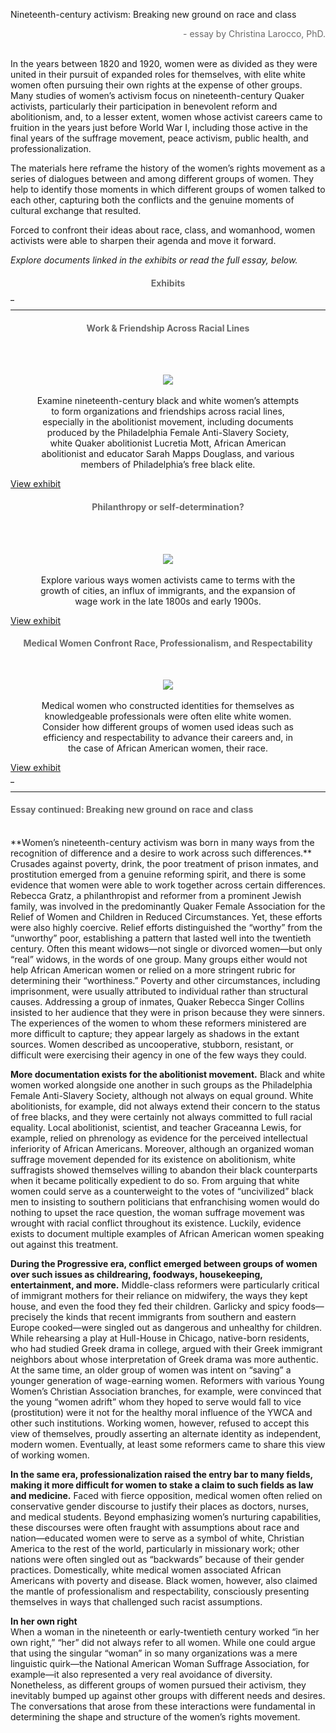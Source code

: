 <p class="lead">Nineteenth-century activism: Breaking new ground on race and class</p>
<p style="text-align:right; color:#696969">- essay by Christina Larocco, PhD.</p>
<br/>
In the years between 1820 and 1920, women were as divided as they were united in their pursuit of expanded roles for themselves, with elite white women often pursuing their own rights at the expense of other groups. Many studies of women’s activism focus on nineteenth-century Quaker activists, particularly their participation in benevolent reform and abolitionism, and, to a lesser extent, women whose activist careers came to fruition in the years just before World War I, including those active in the final years of the suffrage movement, peace activism, public health, and professionalization.

The materials here reframe the history of the women’s rights movement as a series of dialogues between and among different groups of women. They help to identify those moments in which different groups of women talked to each other, capturing both the conflicts and the genuine moments of cultural exchange that resulted.

Forced to confront their ideas about race, class, and womanhood, women activists were able to sharpen their agenda and move it forward.

<i>Explore documents linked in the exhibits or read the full essay, below.</i>

<div style="text-align:center; color:#696969"><h4>Exhibits</h4></div>
<hr style="border-top: 1px solid #CCCCCC; width: 6.0"><hr />
<div class="row">
  <div class="col-md-4">
      <h4 style="text-align:center; color:#696969">Work &amp; Friendship Across Racial Lines</h4>
   <br/><br/>
    <figure class="figure" style="text-align:center">
    <a href="http://pacscl.neomindlabs.com/essays/work_and_friendship_across_racial_lines"><img src="/static_images/mott_swarthmore_crop.jpg"></a>
    <br/><br/>
    <figcaption class="figure-caption text-left">
      Examine nineteenth-century black and white women’s attempts to form organizations and friendships across racial lines, especially in the abolitionist movement, including documents produced by the Philadelphia Female Anti-Slavery Society, white Quaker abolitionist Lucretia Mott, African American abolitionist and educator Sarah Mapps Douglass, and various members of Philadelphia’s free black elite.</figcaption> 
      </figure>
      <a href="http://pacscl.neomindlabs.com/essays/work_and_friendship_across_racial_lines">View exhibit</a>
      <br/>
  </div>
  <div class="col-md-4">
    <h4 style="text-align:center; color:#696969">Philanthropy or self-determination?</h4>
    <br/><br/>
    <figure class="figure" style="text-align:center">
    <a href="http://pacscl.neomindlabs.com/essays/philanthropy_or_self-determination"><img src="/static_images/AMANUZ201504000145Y1017_17_crop.jpg"></a>
    <br/><br/>
    <figcaption class="figure-caption text-left">
      Explore various ways women activists came to terms with the growth of cities, an influx of immigrants, and the expansion of wage work in the late 1800s and early 1900s. </figcaption>
      </figure>
      <a href="http://pacscl.neomindlabs.com/essays/philanthropy_or_self-determination">View exhibit</a>
      <br/>
  </div>
  <div class="col-md-4">
    <h4 style="text-align:center; color:#696969">
     Medical Women Confront Race, Professionalism, and Respectability
    </h4>
    <br/>
    <figure class="figure" style="text-align:center">
    <a href="http://pacscl.neomindlabs.com/essays/medical_women"><img src="/static_images/drexel_longshore_crop.jpg"></a>
    <br/><br/>
    <figcaption class="figure-caption text-left">
      Medical women who constructed identities for themselves as knowledgeable professionals were often elite white women. Consider how different groups of women used ideas such as efficiency and respectability to advance their careers and, in the case of African American women, their race. </figcaption>
      </figure>
      <a href="http://pacscl.neomindlabs.com/essays/medical_women">View exhibit</a>
      <br/>
  </div>
</div>
<hr style="border-top: 1px solid #CCCCCC; width: 6.0"><hr />
<h4 style="color:#696969">Essay continued: Breaking new ground on race and class</h4><br/>
**Women’s nineteenth-century activism was born in many ways from the recognition of difference and a desire to work across such differences.** Crusades against poverty, drink, the poor treatment of prison inmates, and prostitution emerged from a genuine reforming spirit, and there is some evidence that women were able to work together across certain differences. Rebecca Gratz, a philanthropist and reformer from a prominent Jewish family, was involved in the predominantly Quaker Female Association for the Relief of Women and Children in Reduced Circumstances. Yet, these efforts were also highly coercive. Relief efforts distinguished the “worthy” from the “unworthy” poor, establishing a pattern that lasted well into the twentieth century. Often this meant widows—not single or divorced women—but only “real” widows, in the words of one group. Many groups either would not help African American women or relied on a more stringent rubric for determining their “worthiness.” Poverty and other circumstances, including imprisonment, were usually attributed to individual rather than structural causes. Addressing a group of inmates, Quaker Rebecca Singer Collins insisted to her audience that they were in prison because they were sinners. The experiences of the women to whom these reformers ministered are more difficult to capture; they appear largely as shadows in the extant sources. Women described as uncooperative, stubborn, resistant, or difficult were exercising their agency in one of the few ways they could.


**More documentation exists for the abolitionist movement.** Black and white women worked alongside one another in such groups as the Philadelphia Female Anti-Slavery Society, although not always on equal ground. White abolitionists, for example, did not always extend their concern to the status of free blacks, and they were certainly not always committed to full racial equality. Local abolitionist, scientist, and teacher Graceanna Lewis, for example, relied on phrenology as evidence for the perceived intellectual inferiority of African Americans. Moreover, although an organized woman suffrage movement depended for its existence on abolitionism, white suffragists showed themselves willing to abandon their black counterparts when it became politically expedient to do so. From arguing that white women could serve as a counterweight  to the votes of “uncivilized” black men to insisting to southern politicians that enfranchising women would do nothing to upset the race question, the woman suffrage movement was wrought with racial conflict throughout its existence. Luckily, evidence exists to document multiple examples of African American women speaking out against this treatment.

**During the Progressive era, conflict emerged between groups of women over such issues as childrearing, foodways, housekeeping, entertainment, and more.** Middle-class reformers were particularly critical of immigrant mothers for their reliance on midwifery, the ways they kept house, and even the food they fed their children. Garlicky and spicy foods—precisely the kinds that recent immigrants from southern and eastern Europe cooked—were singled out as dangerous and unhealthy for children. While rehearsing a play at Hull-House in Chicago, native-born residents, who had studied Greek drama in college, argued with their Greek immigrant neighbors about whose interpretation of Greek drama was more authentic. At the same time, an older group of women was intent on “saving” a younger generation of wage-earning women. Reformers with various Young Women’s Christian Association branches, for example, were convinced that the young “women adrift” whom they hoped to serve would fall to vice (prostitution) were it not for the healthy moral influence of the YWCA and other such institutions. Working women, however, refused to accept this view of themselves, proudly asserting an alternate identity as independent, modern women. Eventually, at least some reformers came to share this view of working women.

**In the same era, professionalization raised the entry bar to many fields, making it more difficult for women to stake a claim to such fields as law and medicine.** Faced with fierce opposition, medical women often relied on conservative gender discourse to justify their places as doctors, nurses, and medical students. Beyond emphasizing women’s nurturing capabilities, these discourses were often fraught with assumptions about race and nation—educated women were to serve as a symbol of white, Christian America to the rest of the world, particularly in missionary work; other nations were often singled out as “backwards” because of their gender practices. Domestically, white medical women associated African Americans with poverty and disease. Black women, however, also claimed the mantle of professionalism and respectability, consciously presenting themselves in ways that challenged such racist assumptions.

**In her own right**<br/>
When a woman in the nineteenth or early-twentieth century worked “in her own right,” “her” did not always refer to all women. While one could argue that using the singular “woman” in so many organizations was a mere linguistic quirk—the National American Woman Suffrage Association, for example—it also represented a very real avoidance of diversity. Nonetheless, as different groups of women pursued their activism, they inevitably bumped up against other groups with different needs and desires. The conversations that arose from these interactions were fundamental in determining the shape and structure of the women’s rights movement.
